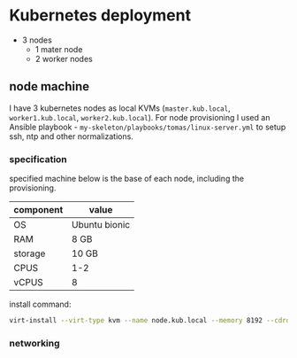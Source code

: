 # Kubernetes deployment

- 3 nodes
    - 1 mater node
    - 2 worker nodes

## node machine

I have 3 kubernetes nodes as local KVMs (`master.kub.local`, `worker1.kub.local`, `worker2.kub.local`). For node provisioning I used an Ansible playbook - `my-skeleton/playbooks/tomas/linux-server.yml` to setup ssh, ntp and other normalizations.

### specification

specified machine below is the base of each node, including the provisioning.

| component | value         |
| --------- | ------------- |
| OS        | Ubuntu bionic |
| RAM       | 8 GB          |
| storage   | 10 GB         |
| CPUS      | 1-2           |
| vCPUS     | 8             |

install command:
```bash
virt-install --virt-type kvm --name node.kub.local --memory 8192 --cdrom ubuntu-bionic.iso --disk size=10,path=/a/b/c.qcow2 --os-variant ubuntu18.04 --cpu host --vcpus cpuset=1-2,maxvcpus=8
```



### networking
